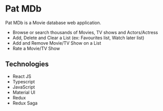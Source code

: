 # Pat MDb

Pat MDb is a Movie database web application. 
- Browse or search thousands of Movies, TV shows and Actors/Actress
- Add, Delete and Clear a List (ex: Favourites list, Watch later list) 
- Add and Remove Movie/TV Show on a List
- Rate a Movie/TV Show

## Technologies

-   React JS
-   Typescript
-   JavaScript
-   Material UI
-   Redux
-   Redux Saga
